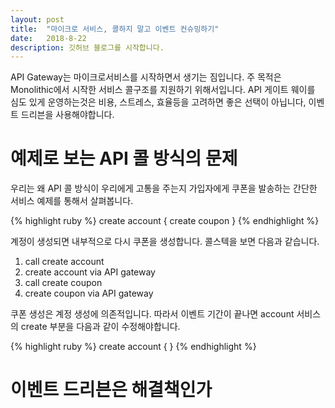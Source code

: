 ```yaml
---
layout: post
title:  "마이크로 서비스, 콜하지 말고 이벤트 컨슈밍하기"
date:   2018-8-22
description: 깃허브 블로그를 시작합니다.
---
```


<p class="intro"><span class="dropcap">A</span>PI Gateway는 마이크로서비스를 시작하면서 생기는 짐입니다. 주 목적은 Monolithic에서 시작한 서비스 콜구조를 지원하기 위해서입니다. API 게이트 웨이를 심도 있게 운영하는것은 비용, 스트레스, 효율등을 고려하면 좋은 선택이 아닙니다, 이벤트 드리븐을 사용해야합니다.</p>

# 예제로 보는 API 콜 방식의 문제
우리는 왜 API 콜 방식이 우리에게 고통을 주는지 가입자에게 쿠폰을 발송하는 간단한 서비스 예제를 통해서 살펴봅니다.

{% highlight ruby %}
create account {
   create coupon
}
{% endhighlight %}

계정이 생성되면 내부적으로 다시 쿠폰을 생성합니다.  콜스텍을 보면 다음과 같습니다.
1. call create account
2. create account via API gateway
3. call create coupon
4. create coupon via API gateway

쿠폰 생성은 계정 생성에 의존적입니다. 따라서 이벤트 기간이 끝나면 account 서비스의 create 부분을 다음과 같이 수정해야합니다.

{% highlight ruby %}
create account {
}
{% endhighlight %}

# 이벤트 드리븐은 해결책인가
